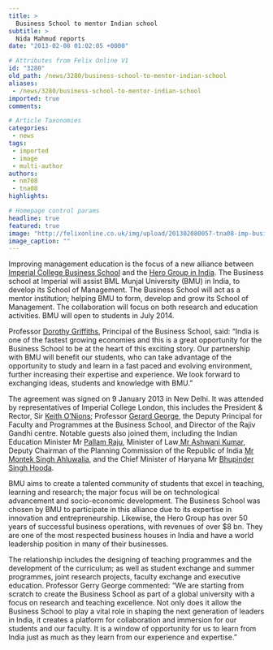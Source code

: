 ```yaml
---
title: >
  Business School to mentor Indian school
subtitle: >
  Nida Mahmud reports
date: "2013-02-08 01:02:05 +0000"

# Attributes from Felix Online V1
id: "3280"
old_path: /news/3280/business-school-to-mentor-indian-school
aliases:
 - /news/3280/business-school-to-mentor-indian-school
imported: true
comments:

# Article Taxonomies
categories:
 - news
tags:
 - imported
 - image
 - multi-author
authors:
 - nm708
 - tna08
highlights:

# Homepage control params
headline: true
featured: true
image: "http://felixonline.co.uk/img/upload/201302080057-tna08-imp-business-signing.jpg"
image_caption: ""
---
```


Improving management education is the focus of a new alliance between [Imperial College Business School](http://www3.imperial.ac.uk/business-school) and the [Hero Group in India](http://www.heromotors.com/). The Business school at Imperial will assist BML Munjal University (BMU) in India, to develop its School of Management. The Business School will act as a mentor institution; helping BMU to form, develop and grow its School of Management. The collaboration will focus on both research and education activities. BMU will open to students in July 2014.

Professor [Dorothy Griffiths](http://www3.imperial.ac.uk/people/d.griffiths), Principal of the Business School, said: “India is one of the fastest growing economies and this is a great opportunity for the Business School to be at the heart of this exciting story. Our partnership with BMU will benefit our students, who can take advantage of the opportunity to study and learn in a fast paced and evolving environment, further increasing their expertise and experience. We look forward to exchanging ideas, students and knowledge with BMU.”

The agreement was signed on 9 January 2013 in New Delhi. It was attended by representatives of Imperial College London, this includes the President & Rector, Sir [Keith O’Nions](http://www3.imperial.ac.uk/people/k.onions); Professor [Gerard George](http://www3.imperial.ac.uk/people/g.george), the Deputy Principal for Faculty and Programmes at the Business School, and Director of the Rajiv Gandhi centre. Notable guests also joined them, including the Indian Education Minister Mr [Pallam Raju](http://en.wikipedia.org/wiki/Pallam_Raju), Minister of Law[ Mr Ashwani Kumar](http://en.wikipedia.org/wiki/Ashwani_Kumar), Deputy Chairman of the Planning Commission of the Republic of India [Mr Montek Singh Ahluwalia](http://en.wikipedia.org/wiki/Montek_Singh_Ahluwalia), and the Chief Minister of Haryana Mr [Bhupinder Singh Hooda](http://en.wikipedia.org/wiki/Bhupinder_Singh_Hooda).

BMU aims to create a talented community of students that excel in teaching, learning and research; the major focus will be on technological advancement and socio-economic development. The Business School was chosen by BMU to participate in this alliance due to its expertise in innovation and entrepreneurship. Likewise, the Hero Group has over 50 years of successful business operations, with revenues of over $8 bn. They are one of the most respected business houses in India and have a world leadership position in many of their businesses.

The relationship includes the designing of teaching programmes and the development of the curriculum; as well as student exchange and summer programmes, joint research projects, faculty exchange and executive education. Professor Gerry George commented: “We are starting from scratch to create the Business School as part of a global university with a focus on research and teaching excellence. Not only does it allow the Business School to play a vital role in shaping the next generation of leaders in India, it creates a platform for collaboration and immersion for our students and our faculty. It is a window of opportunity for us to learn from India just as much as they learn from our experience and expertise.”
